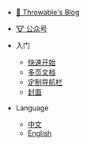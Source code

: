* [:dog: Throwable's Blog](https://www.xncoding.com)
* [:cow: 公众号](https://mp.weixin.qq.com/s/zRvT46NeCYaJOsHcucro3w)

* 入门
  * [快速开始](zh-cn/quickstart.md)
  * [多页文档](zh-cn/more-pages.md)
  * [定制导航栏](zh-cn/custom-navbar.md)
  * [封面](zh-cn/cover.md)

* Language
  * [中文](/)
  * [English](zh-cn/)
